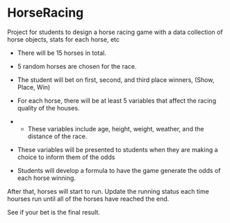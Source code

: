 # HorseRacing
Project for students to design a horse racing game with a data collection of horse objects, stats for each horse, etc

* There will be 15 horses in total.
* 5 random horses are chosen for the race.
* The student will bet on first, second, and third place winners, (Show, Place, Win)
* For each horse, there will be at least 5 variables that affect the racing quality of the houses.
* * These variables include age, height, weight, weather, and the distance of the race.
* These variables will be presented to students when they are making a choice to inform them of the odds

* Students will develop a formula to have the game generate the odds of each horse winning.

After that, horses will start to run. Update the running status each time hourses run until all of the horses have reached the end.

See if your bet is the final result.
